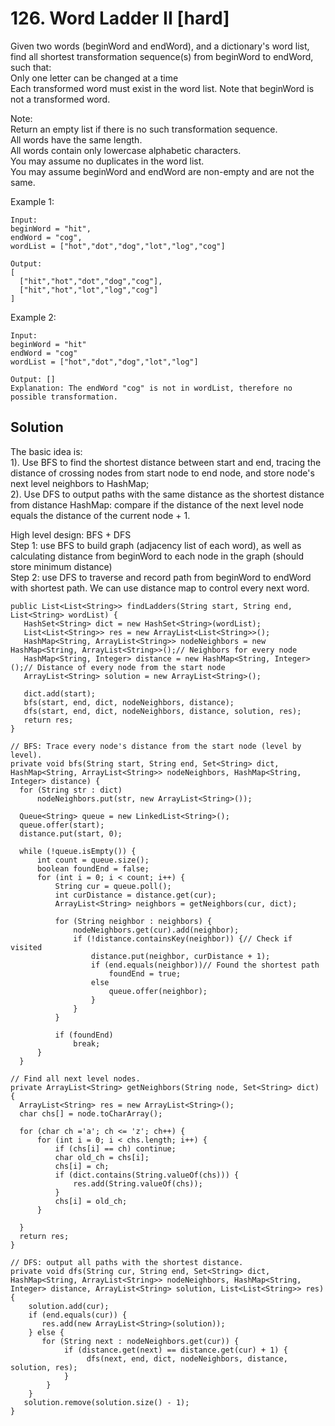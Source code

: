 # 126. Word Ladder II [hard]     
Given two words (beginWord and endWord), and a dictionary's word list, find all shortest transformation sequence(s) from beginWord to endWord, such that:      
Only one letter can be changed at a time     
Each transformed word must exist in the word list. Note that beginWord is not a transformed word.    
  
Note:    
Return an empty list if there is no such transformation sequence.    
All words have the same length.    
All words contain only lowercase alphabetic characters.    
You may assume no duplicates in the word list.    
You may assume beginWord and endWord are non-empty and are not the same.     

Example 1:   
```
Input:
beginWord = "hit",
endWord = "cog",
wordList = ["hot","dot","dog","lot","log","cog"]

Output:
[
  ["hit","hot","dot","dog","cog"],
  ["hit","hot","lot","log","cog"]
]
```

Example 2:
```
Input:
beginWord = "hit"
endWord = "cog"
wordList = ["hot","dot","dog","lot","log"]

Output: []
Explanation: The endWord "cog" is not in wordList, therefore no possible transformation.
```

## Solution     
The basic idea is:      
1). Use BFS to find the shortest distance between start and end, tracing the distance of crossing nodes from start node to end node, and store node's next level neighbors to HashMap;      
2). Use DFS to output paths with the same distance as the shortest distance from distance HashMap: compare if the distance of the next level node equals the distance of the current node + 1.       

High level design: BFS + DFS      
Step 1: use BFS to build graph (adjacency list of each word), as well as calculating distance from beginWord to each node in the graph (should store minimum distance)     
Step 2: use DFS to traverse and record path from beginWord to endWord with shortest path. We can use distance map to control every next word.      

```
public List<List<String>> findLadders(String start, String end, List<String> wordList) {
   HashSet<String> dict = new HashSet<String>(wordList);
   List<List<String>> res = new ArrayList<List<String>>();         
   HashMap<String, ArrayList<String>> nodeNeighbors = new HashMap<String, ArrayList<String>>();// Neighbors for every node
   HashMap<String, Integer> distance = new HashMap<String, Integer>();// Distance of every node from the start node
   ArrayList<String> solution = new ArrayList<String>();

   dict.add(start);          
   bfs(start, end, dict, nodeNeighbors, distance);                 
   dfs(start, end, dict, nodeNeighbors, distance, solution, res);   
   return res;
}

// BFS: Trace every node's distance from the start node (level by level).
private void bfs(String start, String end, Set<String> dict, HashMap<String, ArrayList<String>> nodeNeighbors, HashMap<String, Integer> distance) {
  for (String str : dict)
      nodeNeighbors.put(str, new ArrayList<String>());

  Queue<String> queue = new LinkedList<String>();
  queue.offer(start);
  distance.put(start, 0);

  while (!queue.isEmpty()) {
      int count = queue.size();
      boolean foundEnd = false;
      for (int i = 0; i < count; i++) {
          String cur = queue.poll();
          int curDistance = distance.get(cur);                
          ArrayList<String> neighbors = getNeighbors(cur, dict);

          for (String neighbor : neighbors) {
              nodeNeighbors.get(cur).add(neighbor);
              if (!distance.containsKey(neighbor)) {// Check if visited
                  distance.put(neighbor, curDistance + 1);
                  if (end.equals(neighbor))// Found the shortest path
                      foundEnd = true;
                  else
                      queue.offer(neighbor);
                  }
              }
          }

          if (foundEnd)
              break;
      }
  }

// Find all next level nodes.    
private ArrayList<String> getNeighbors(String node, Set<String> dict) {
  ArrayList<String> res = new ArrayList<String>();
  char chs[] = node.toCharArray();

  for (char ch ='a'; ch <= 'z'; ch++) {
      for (int i = 0; i < chs.length; i++) {
          if (chs[i] == ch) continue;
          char old_ch = chs[i];
          chs[i] = ch;
          if (dict.contains(String.valueOf(chs))) {
              res.add(String.valueOf(chs));
          }
          chs[i] = old_ch;
      }

  }
  return res;
}

// DFS: output all paths with the shortest distance.
private void dfs(String cur, String end, Set<String> dict, HashMap<String, ArrayList<String>> nodeNeighbors, HashMap<String, Integer> distance, ArrayList<String> solution, List<List<String>> res) {
    solution.add(cur);
    if (end.equals(cur)) {
       res.add(new ArrayList<String>(solution));
    } else {
       for (String next : nodeNeighbors.get(cur)) {            
            if (distance.get(next) == distance.get(cur) + 1) {
                 dfs(next, end, dict, nodeNeighbors, distance, solution, res);
            }
        }
    }           
   solution.remove(solution.size() - 1);
}
```











